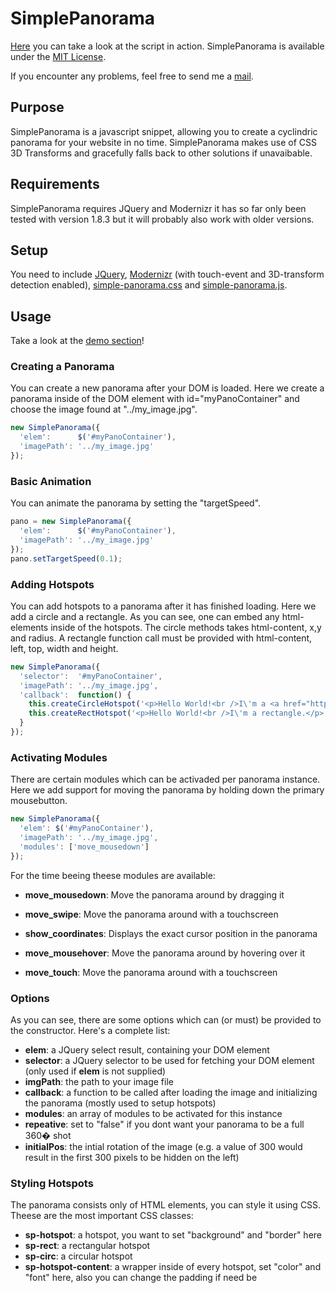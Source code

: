 # SimplePanorama

[Here](http://tilow.github.com/SimplePanorama/) you can take a look at the script in action.
SimplePanorama is available under the [MIT License](https://github.com/TiloW/SimplePanorama/blob/master/LICENSE).

If you encounter any problems, feel free to send me a [mail](mailto:tilo@wiedera.de).
## Purpose

SimplePanorama is a javascript snippet, allowing you to create a cyclindric panorama for your website in no time.
SimplePanorama makes use of CSS 3D Transforms and gracefully falls back to other solutions if unavaibable.

## Requirements

SimplePanorama requires JQuery and Modernizr it has so far only been tested with version 1.8.3 but it will probably also work with older versions.

## Setup

You need to include [JQuery](http://jquery.com/download/), 
[Modernizr](https://github.com/TiloW/SimplePanorama/blob/master/test/modernizr.js) (with touch-event and 3D-transform detection enabled), 
[simple-panorama.css](https://github.com/TiloW/SimplePanorama/blob/master/public/simple-panorama.css) and [simple-panorama.js](https://github.com/TiloW/SimplePanorama/blob/master/public/simple-panorama.js).

## Usage

Take a look at the [demo section](https://github.com/TiloW/SimplePanorama/tree/master/test)!

### Creating a Panorama
You can create a new panorama after your DOM is loaded.
Here we create a panorama inside of the DOM element with id="myPanoContainer" and choose the image found at "../my_image.jpg".
```javascript
new SimplePanorama({
  'elem':      $('#myPanoContainer'), 
  'imagePath': '../my_image.jpg'
});
```
	
### Basic Animation
You can animate the panorama by setting the "targetSpeed".
```javascript
pano = new SimplePanorama({
  'elem':      $('#myPanoContainer'), 
  'imagePath': '../my_image.jpg'
});
pano.setTargetSpeed(0.1);
```

### Adding Hotspots
You can add hotspots to a panorama after it has finished loading.
Here we add a circle and a rectangle.
As you can see, one can embed any html-elements inside of the hotspots.
The circle methods takes html-content, x,y and radius. A rectangle function call must be provided with html-content, left, top, width and height.
```javascript
new SimplePanorama({
  'selector':  '#myPanoContainer', 
  'imagePath': '../my_image.jpg', 
  'callback':  function() {
    this.createCircleHotspot('<p>Hello World!<br />I\'m a <a href="http://de.wikipedia.org/wiki/Circle">circle</a>.</p>', 300, 250, 200);
    this.createRectHotspot('<p>Hello World!<br />I\'m a rectangle.</p>', 750, 150, 200, 200);
  }
});
```	

### Activating Modules
There are certain modules which can be activaded per panorama instance.
Here we add support for moving the panorama by holding down the primary mousebutton.
```javascript
new SimplePanorama({
  'elem': $('#myPanoContainer'), 
  'imagePath': '../my_image.jpg', 
  'modules': ['move_mousedown']
});
```	
For the time beeing theese modules are available:
- **move_mousedown**: Move the panorama around by dragging it
- **move_swipe**: Move the panorama around with a touchscreen
- **show_coordinates**: Displays the exact cursor position in the panorama

- **move_mousehover**: Move the panorama around by hovering over it
- **move_touch**: Move the panorama around with a touchscreen

### Options
As you can see, there are some options which can (or must) be provided to the constructor. Here's a complete list:
- **elem**: a JQuery select result, containing your DOM element
- **selector**: a JQuery selector to be used for fetching your DOM element (only used if **elem** is not supplied)
- **imgPath**: the path to your image file
- **callback**: a function to be called after loading the image and initializing the panorama (mostly used to setup hotspots)
- **modules**: an array of modules to be activated for this instance
- **repeative**: set to "false" if you dont want your panorama to be a full 360� shot
- **initialPos**: the intial rotation of the image (e.g. a value of 300 would result in the first 300 pixels to be hidden on the left)

### Styling Hotspots
The panorama consists only of HTML elements, you can style it using CSS.
Theese are the most important CSS classes:
- **sp-hotspot**: a hotspot, you want to set "background" and "border" here
- **sp-rect**: a rectangular hotspot
- **sp-circ**: a circular hotspot
- **sp-hotspot-content**: a wrapper inside of every hotspot, set "color" and "font" here, also you can change the padding if need be
